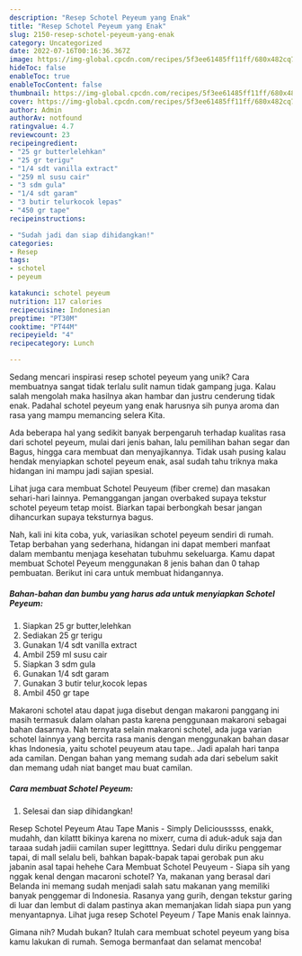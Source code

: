 ```yaml
---
description: "Resep Schotel Peyeum yang Enak"
title: "Resep Schotel Peyeum yang Enak"
slug: 2150-resep-schotel-peyeum-yang-enak
category: Uncategorized
date: 2022-07-16T00:16:36.367Z
image: https://img-global.cpcdn.com/recipes/5f3ee61485ff11ff/680x482cq70/schotel-peyeum-foto-resep-utama.jpg
hideToc: false
enableToc: true
enableTocContent: false
thumbnail: https://img-global.cpcdn.com/recipes/5f3ee61485ff11ff/680x482cq70/schotel-peyeum-foto-resep-utama.jpg
cover: https://img-global.cpcdn.com/recipes/5f3ee61485ff11ff/680x482cq70/schotel-peyeum-foto-resep-utama.jpg
author: Admin
authorAv: notfound
ratingvalue: 4.7
reviewcount: 23
recipeingredient:
- "25 gr butterlelehkan"
- "25 gr terigu"
- "1/4 sdt vanilla extract"
- "259 ml susu cair"
- "3 sdm gula"
- "1/4 sdt garam"
- "3 butir telurkocok lepas"
- "450 gr tape"
recipeinstructions:

- "Sudah jadi dan siap dihidangkan!"
categories:
- Resep
tags:
- schotel
- peyeum

katakunci: schotel peyeum 
nutrition: 117 calories
recipecuisine: Indonesian
preptime: "PT30M"
cooktime: "PT44M"
recipeyield: "4"
recipecategory: Lunch

---
```





Sedang mencari inspirasi resep schotel peyeum yang unik? Cara membuatnya sangat tidak terlalu sulit namun tidak gampang juga. Kalau salah mengolah maka hasilnya akan hambar dan justru cenderung tidak enak. Padahal schotel peyeum yang enak harusnya sih punya aroma dan rasa yang mampu memancing selera Kita.





Ada beberapa hal yang sedikit banyak berpengaruh terhadap kualitas rasa dari schotel peyeum, mulai dari jenis bahan, lalu pemilihan bahan segar dan Bagus, hingga cara membuat dan menyajikannya. Tidak usah pusing kalau hendak menyiapkan schotel peyeum enak,      asal sudah tahu triknya maka hidangan ini mampu jadi sajian spesial.














Lihat juga cara membuat Schotel Peuyeum (fiber creme) dan masakan sehari-hari lainnya. Pemanggangan jangan overbaked supaya tekstur schotel peyeum tetap moist. Biarkan tapai berbongkah besar jangan dihancurkan supaya teksturnya bagus.






Nah, kali ini kita coba, yuk, variasikan schotel peyeum sendiri di rumah. Tetap berbahan yang sederhana, hidangan ini dapat memberi manfaat dalam membantu menjaga kesehatan tubuhmu sekeluarga. Kamu dapat membuat Schotel Peyeum menggunakan 8 jenis bahan dan 0 tahap pembuatan. Berikut ini cara untuk membuat hidangannya.

<!--inarticleads1-->

##### Bahan-bahan dan bumbu yang harus ada untuk menyiapkan Schotel Peyeum:

1. Siapkan 25 gr butter,lelehkan
1. Sediakan 25 gr terigu
1. Gunakan 1/4 sdt vanilla extract
1. Ambil 259 ml susu cair
1. Siapkan 3 sdm gula
1. Gunakan 1/4 sdt garam
1. Gunakan 3 butir telur,kocok lepas
1. Ambil 450 gr tape


Makaroni schotel atau dapat juga disebut dengan makaroni panggang ini masih termasuk dalam olahan pasta karena penggunaan makaroni sebagai bahan dasarnya. Nah ternyata selain makaroni schotel, ada juga varian schotel lainnya yang bercita rasa manis dengan menggunakan bahan dasar khas Indonesia, yaitu schotel peuyeum atau tape.. Jadi apalah hari tanpa ada camilan. Dengan bahan yang memang sudah ada dari sebelum sakit dan memang udah niat banget mau buat camilan. 

<!--inarticleads2-->

##### Cara membuat Schotel Peyeum:


1. Selesai dan siap dihidangkan!

Resep Schotel Peyeum Atau Tape Manis - Simply Deliciousssss, enakk, mudahh, dan kilattt bikinya karena no mixerr, cuma di aduk-aduk saja dan taraaa sudah jadiii camilan super legitttnya. Sedari dulu diriku penggemar tapai, di mall selalu beli, bahkan bapak-bapak tapai gerobak pun aku jabanin asal tapai hehehe Cara Membuat Schotel Peuyeum - Siapa sih yang nggak kenal dengan macaroni schotel? Ya, makanan yang berasal dari Belanda ini memang sudah menjadi salah satu makanan yang memiliki banyak penggemar di Indonesia. Rasanya yang gurih, dengan tekstur garing di luar dan lembut di dalam pastinya akan memanjakan lidah siapa pun yang menyantapnya. Lihat juga resep Schotel Peyeum / Tape Manis enak lainnya. 

Gimana nih? Mudah bukan? Itulah cara membuat schotel peyeum yang bisa kamu lakukan di rumah. Semoga bermanfaat dan selamat mencoba!
